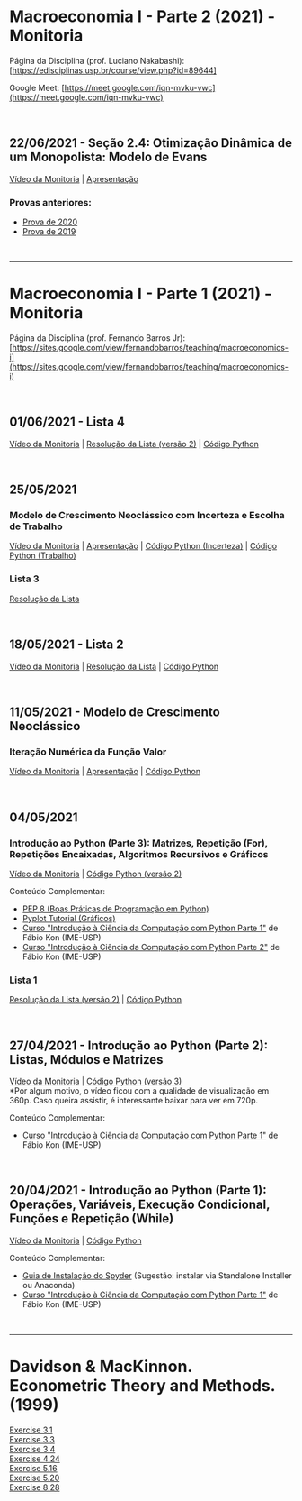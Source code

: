 # Macroeconomia I - Parte 2 (2021) - Monitoria
Página da Disciplina (prof. Luciano Nakabashi): [https://edisciplinas.usp.br/course/view.php?id=89644]

Google Meet: [https://meet.google.com/iqn-mvku-vwc](https://meet.google.com/iqn-mvku-vwc)

<br>

## 22/06/2021 - Seção 2.4: Otimização Dinâmica de um Monopolista: Modelo de Evans
[Vídeo da Monitoria](https://drive.google.com/file/d/1rc7qyg42_lWewtUXfjs1SmUY0Am-qm2i/view?usp=sharing) | [Apresentação](https://fhnishida.github.io/page/AP_Monitoria-1_pt2.pdf)

### Provas anteriores:
- [Prova de 2020](https://fhnishida.github.io/page/Macro-I_pt2_Prova-2020_n12.pdf)
- [Prova de 2019](https://fhnishida.github.io/page/Macro-I_pt2_Prova-2019.pdf)

<br>

---

# Macroeconomia I - Parte 1 (2021) - Monitoria
Página da Disciplina (prof. Fernando Barros Jr): [https://sites.google.com/view/fernandobarros/teaching/macroeconomics-i](https://sites.google.com/view/fernandobarros/teaching/macroeconomics-i)

<br>

## 01/06/2021 - Lista 4
[Vídeo da Monitoria](https://drive.google.com/file/d/1HaT74NGKFSEbiLZ0WmKoaQDDW8bhQTNz/view?usp=sharing) | [Resolução da Lista (versão 2)](https://fhnishida.github.io/page/Lista-4_Resolucao_v2.pdf) | [Código Python](https://fhnishida.github.io/page/Lista-4.py)


<br>

## 25/05/2021
### Modelo de Crescimento Neoclássico com Incerteza e Escolha de Trabalho
[Vídeo da Monitoria](https://drive.google.com/file/d/1cgK6bRDO1eHahDGR4JPlC5ABnpARKRhK/view?usp=sharing) | [Apresentação](https://fhnishida.github.io/page/AP_Monitoria-6.pdf) | [Código Python (Incerteza)](https://fhnishida.github.io/page/Monitoria-6_incerteza.py) | [Código Python (Trabalho)](https://fhnishida.github.io/page/Monitoria-6_trabalho.py)


### Lista 3
[Resolução da Lista](https://fhnishida.github.io/page/Lista-3_Resolucao.pdf)


<br>

## 18/05/2021 - Lista 2
[Vídeo da Monitoria](https://drive.google.com/file/d/1kC_uHz50KKKsvNhanZYTHbYgCn2Rq89P/view?usp=sharing) | [Resolução da Lista](https://fhnishida.github.io/page/Lista-2_Resolucao.pdf) | [Código Python](https://fhnishida.github.io/page/Lista-2_v2.py)


<br>

## 11/05/2021 - Modelo de Crescimento Neoclássico
### Iteração Numérica da Função Valor
[Vídeo da Monitoria](https://drive.google.com/file/d/1BkVCeyBYiTEgeSIDBRPY06syOTgAFspU/view?usp=sharing) | [Apresentação](https://fhnishida.github.io/page/AP_Monitoria-4.pdf) | [Código Python](https://fhnishida.github.io/page/Monitoria-4.py)


<br>

## 04/05/2021
### Introdução ao Python (Parte 3): Matrizes, Repetição (For), Repetições Encaixadas, Algoritmos Recursivos e Gráficos
[Vídeo da Monitoria](https://drive.google.com/file/d/1zfzCO_3ZojUfUhg53t-ybfd6bWz7_7Js/view?usp=sharing) | [Código Python (versão 2)](https://fhnishida.github.io/page/Monitoria-3_v2.py)

Conteúdo Complementar:
- [PEP 8 (Boas Práticas de Programação em Python)](https://www.python.org/dev/peps/pep-0008/)
- [Pyplot Tutorial (Gráficos)](https://matplotlib.org/2.0.2/users/pyplot_tutorial.html)
- [Curso "Introdução à Ciência da Computação com Python Parte 1"](https://www.coursera.org/learn/ciencia-computacao-python-conceitos) de Fábio Kon (IME-USP)
- [Curso "Introdução à Ciência da Computação com Python Parte 2"](https://www.coursera.org/learn/ciencia-computacao-python-conceitos-2) de Fábio Kon (IME-USP)

### Lista 1
[Resolução da Lista (versão 2)](https://fhnishida.github.io/page/Lista-1_Resolucao_v2.pdf) | [Código Python](https://fhnishida.github.io/page/Lista-1.py)

<br>

## 27/04/2021 - Introdução ao Python (Parte 2): Listas, Módulos e Matrizes
[Vídeo da Monitoria](https://drive.google.com/file/d/15Ua2psUdaOkbKR4JAUqzvCmtPyMsCGdS/view?usp=sharing) | [Código Python (versão 3)](https://fhnishida.github.io/page/Monitoria-2_v3.py)<br>
*Por algum motivo, o vídeo ficou com a qualidade de visualização em 360p. Caso queira assistir, é interessante baixar para ver em 720p.

Conteúdo Complementar:
- [Curso "Introdução à Ciência da Computação com Python Parte 1"](https://www.coursera.org/learn/ciencia-computacao-python-conceitos) de Fábio Kon (IME-USP)

<br>

## 20/04/2021 - Introdução ao Python (Parte 1): Operações, Variáveis, Execução Condicional, Funções e Repetição (While)
[Vídeo da Monitoria](https://drive.google.com/file/d/1a6BmttyjGzxT8b2hMV7Zg6BtJ3b61Lxr/view?usp=sharing) | [Código Python](https://fhnishida.github.io/page/Monitoria-1.py)

Conteúdo Complementar:
- [Guia de Instalação do Spyder](https://docs.spyder-ide.org/current/installation.html) (Sugestão: instalar via Standalone Installer ou Anaconda)
- [Curso "Introdução à Ciência da Computação com Python Parte 1"](https://www.coursera.org/learn/ciencia-computacao-python-conceitos) de Fábio Kon (IME-USP)

<br>

---

# Davidson & MacKinnon. Econometric Theory and Methods. (1999)

[Exercise 3.1](https://fhnishida.github.io/homework/ex_3-1_Dadvison-MacKinnon.html)
<br>
[Exercise 3.3](https://fhnishida.github.io/homework/ex_3-3_Dadvison-MacKinnon.html)
<br>
[Exercise 3.4](https://fhnishida.github.io/homework/ex_3-4_Dadvison-MacKinnon.html)
<br>
[Exercise 4.24](https://fhnishida.github.io/homework/ex_4-24_Dadvison-MacKinnon.html)
<br>
[Exercise 5.16](https://fhnishida.github.io/homework/ex_5-16_Dadvison-MacKinnon.html)
<br>
[Exercise 5.20](https://fhnishida.github.io/homework/ex_5-20_Dadvison-MacKinnon.html)
<br>
[Exercise 8.28](https://fhnishida.github.io/homework/ex_8-28_Dadvison-MacKinnon.html)
